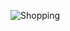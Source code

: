 ![Shopping](https://user-images.githubusercontent.com/109246384/206300757-0d51e0ed-a3e3-43ee-8934-fda8e2e4d08e.gif)



